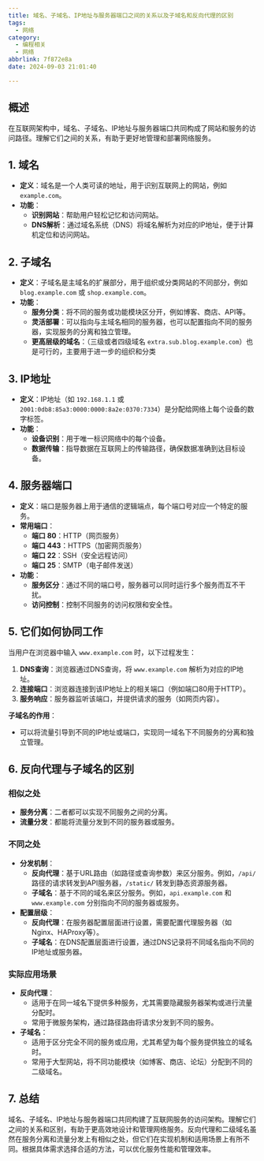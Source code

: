 ```yaml
---
title: 域名、子域名、IP地址与服务器端口之间的关系以及子域名和反向代理的区别
tags:
  - 网络
category:
  - 编程相关
  - 网络
abbrlink: 7f872e8a
date: 2024-09-03 21:01:40

---
```


## 概述

在互联网架构中，域名、子域名、IP地址与服务器端口共同构成了网站和服务的访问路径。理解它们之间的关系，有助于更好地管理和部署网络服务。

## 1. 域名

- **定义**：域名是一个人类可读的地址，用于识别互联网上的网站，例如 `example.com`。
- **功能**：
    - **识别网站**：帮助用户轻松记忆和访问网站。
    - **DNS解析**：通过域名系统（DNS）将域名解析为对应的IP地址，便于计算机定位和访问网站。

## 2. 子域名

- **定义**：子域名是主域名的扩展部分，用于组织或分类网站的不同部分，例如 `blog.example.com` 或 `shop.example.com`。
- **功能**：
    - **服务分类**：将不同的服务或功能模块区分开，例如博客、商店、API等。
    - **灵活部署**：可以指向与主域名相同的服务器，也可以配置指向不同的服务器，实现服务的分离和独立管理。
    - **更高层级的域名**：（三级或者四级域名 `extra.sub.blog.example.com`）也是可行的，主要用于进一步的组织和分类

## 3. IP地址

- **定义**：IP地址（如 `192.168.1.1` 或 `2001:0db8:85a3:0000:0000:8a2e:0370:7334`）是分配给网络上每个设备的数字标签。
- **功能**：
    - **设备识别**：用于唯一标识网络中的每个设备。
    - **数据传输**：指导数据在互联网上的传输路径，确保数据准确到达目标设备。

## 4. 服务器端口

- **定义**：端口是服务器上用于通信的逻辑端点，每个端口号对应一个特定的服务。
- **常用端口**：
    - **端口 80**：HTTP（网页服务）
    - **端口 443**：HTTPS（加密网页服务）
    - **端口 22**：SSH（安全远程访问）
    - **端口 25**：SMTP（电子邮件发送）
- **功能**：
    - **服务区分**：通过不同的端口号，服务器可以同时运行多个服务而互不干扰。
    - **访问控制**：控制不同服务的访问权限和安全性。

## 5. 它们如何协同工作

当用户在浏览器中输入 `www.example.com` 时，以下过程发生：

1. **DNS查询**：浏览器通过DNS查询，将 `www.example.com` 解析为对应的IP地址。
2. **连接端口**：浏览器连接到该IP地址上的相关端口（例如端口80用于HTTP）。
3. **服务响应**：服务器监听该端口，并提供请求的服务（如网页内容）。

**子域名的作用**：

- 可以将流量引导到不同的IP地址或端口，实现同一域名下不同服务的分离和独立管理。

## 6. 反向代理与子域名的区别

### 相似之处

- **服务分离**：二者都可以实现不同服务之间的分离。
- **流量分发**：都能将流量分发到不同的服务器或服务。

### 不同之处

- **分发机制**：
    - **反向代理**：基于URL路由（如路径或查询参数）来区分服务。例如，`/api/` 路径的请求转发到API服务器，`/static/` 转发到静态资源服务器。
    - **子域名**：基于不同的域名来区分服务。例如，`api.example.com` 和 `www.example.com` 分别指向不同的服务器或服务。
- **配置层级**：
    - **反向代理**：在服务器配置层面进行设置，需要配置代理服务器（如Nginx、HAProxy等）。
    - **子域名**：在DNS配置层面进行设置，通过DNS记录将不同域名指向不同的IP地址或服务器。

### 实际应用场景

- **反向代理**：
    - 适用于在同一域名下提供多种服务，尤其需要隐藏服务器架构或进行流量分配时。
    - 常用于微服务架构，通过路径路由将请求分发到不同的服务。
- **子域名**：
    - 适用于区分完全不同的服务或应用，尤其希望为每个服务提供独立的域名时。
    - 常用于大型网站，将不同功能模块（如博客、商店、论坛）分配到不同的二级域名。

## 7. 总结

域名、子域名、IP地址与服务器端口共同构建了互联网服务的访问架构。理解它们之间的关系和区别，有助于更高效地设计和管理网络服务。反向代理和二级域名虽然在服务分离和流量分发上有相似之处，但它们在实现机制和适用场景上有所不同。根据具体需求选择合适的方法，可以优化服务性能和管理效率。